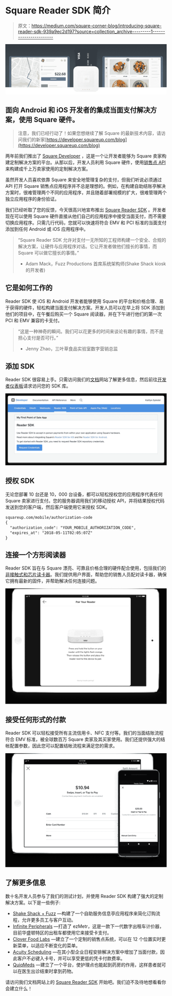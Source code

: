# Square Reader SDK 简介

> 原文：<https://medium.com/square-corner-blog/introducing-square-reader-sdk-939a9ec2d197?source=collection_archive---------1----------------------->

![](img/d976ac4036017583d1d4a81bfe4214a8.png)

## 面向 Android 和 iOS 开发者的集成当面支付解决方案，使用 Square 硬件。

> 注意，我们已经行动了！如果您想继续了解 Square 的最新技术内容，请访问我们的新家[https://developer.squareup.com/blog](https://developer.squareup.com/blog)

两年前我们推出了 [Square Developer](https://squareup.com/developers) ，这是一个让开发者能够为 Square 卖家构建定制解决方案的平台。从那以后，开发人员利用 Square 硬件，使用[销售点 API](https://docs.connect.squareup.com/payments/pos/overview) 来构建成千上万卖家使用的定制解决方案。

虽然开发人员喜欢依靠 Square 来安全地管理复杂的支付，但我们听说必须通过 API 打开 Square 销售点应用程序并不总是理想的。例如，在构建自助结账亭解决方案时，很难管理两个不同的应用程序，并且随着部署规模的扩大，很难管理两个独立应用程序的身份验证。

我们已经听取了您的反馈，今天很高兴地宣布推出 [Square Reader SDK](https://squareup.com/developers/reader-sdk) 。开发者现在可以使用 Square 硬件直接从他们自己的应用程序中接受当面支付，而不需要切换应用程序。只需几行代码，您就可以快速将符合 EMV 和 PCI 标准的当面支付添加到任何 Android 或 iOS 应用程序中。

> “Square Reader SDK 允许对支付一无所知的工程师构建一个安全、合规的解决方案，让硬件与应用程序对话。它让开发者做他们擅长的事情，而 Square 可以做它擅长的事情。”
> - Adam Mack，Fuzz Productions 首席系统架构师(Shake Shack kiosk 的开发者)

## 它是如何工作的

Reader SDK 使 iOS 和 Android 开发者能够使用 Square 的平台和价格合理、易于获得的硬件，轻松构建当面支付解决方案。开发人员可以在早上将 SDK 添加到他们的项目中，在午餐后购买一个 Square 阅读器，并在下午进行他们的第一次 PCI 和 EMV 兼容的卡支付。

> “这是一种神奇的瞬间。我们可以花更多的时间来谈论有趣的事情，而不是担心支付是否可行。”
> - Jenny Zhao，三叶草食品实验室数字营销总监

## 添加 SDK

Reader SDK 很容易上手。只需访问我们的[文档](https://docs.connect.squareup.com/payments/readersdk/overview)网站了解更多信息，然后前往[开发者仪表板](https://connect.squareup.com/apps?v=developers)请求访问您的 SDK 库。

![](img/288c5370f90e31a178f6b2e525687aa4.png)

## 授权 SDK

无论您部署 10 台还是 10，000 台设备，都可以轻松授权您的应用程序代表任何 Square 卖家进行支付。您的服务器调用我们的移动授权 API，并将结果授权代码发送到您的客户端，然后客户端使用它来授权 SDK。

```
squareup.com/mobile/authorization-code
{
  "authorization_code": "YOUR_MOBILE_AUTHORIZATION_CODE",
  "expires_at": "2018-05-11T02:05:07Z"
}
```

## 连接一个方形阅读器

Reader SDK 旨在与 Square 漂亮、可靠且价格合理的硬件配合使用，包括我们的[非接触式和芯片读卡器](https://squareup.com/contactless-chip-reader)。我们提供用户界面，帮助您的销售人员配对读卡器，确保它拥有最新的固件，并帮助解决任何连接问题。

![](img/9a0d8ab151d8e5cea7f7dd5c42883c35.png)

## 接受任何形式的付款

Reader SDK 可以轻松接受所有主流信用卡、NFC 支付等。我们的当面结账流程符合 EMV 标准，被全球数百万 Square 卖家及其买家使用。我们还提供强大的结帐配置参数，因此您可以配置结帐流程来满足您的需求。

![](img/aa97e72de424ccaa2dbce1c5f20ca7d1.png)

## 了解更多信息

数十名开发人员参与了我们的测试计划，并使用 Reader SDK 构建了强大的定制解决方案。以下是一些例子:

*   [Shake Shack + Fuzz](https://www.squareup.com/developers/reader-sdk/case-studies/shake-shack-fuzz) —构建了一个自助服务信息亭应用程序来简化订购流程，允许更多员工与客户互动。
*   [Infinite Peripherals](https://www.squareup.com/developers/reader-sdk/case-studies/infinite-peripherals) —打造了 ezMetr，这是一款下一代数字出租车计价器，目前华盛顿特区的出租车都使用它来接受卡支付。
*   [Clover Food Labs](https://www.squareup.com/developers/reader-sdk/case-studies/clover-food-labs) —建立了一个定制的销售点系统，可以在 12 个位置实时更新菜单，以适应不断变化的菜单。
*   [Acuity Scheduling](https://www.squareup.com/developers/reader-sdk/case-studies/acuity-scheduling) —在其小型企业日程安排解决方案中增加了当面付款，因此客户不必键入卡号，并可以享受更低的凭卡付款费率。
*   [QuiqMeds](https://www.squareup.com/developers/reader-sdk/case-studies/quiqmeds) —建立了一个平台，使护理点也能起到药房的作用，这样患者就可以在医生出诊结束时拿到药物。

请访问我们文档网站上的 [Square Reader SDK](https://docs.connect.squareup.com/payments/readersdk/overview) 开始吧。我们迫不及待地想看看你会建立什么！